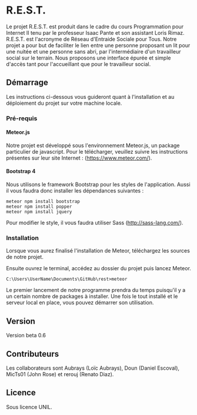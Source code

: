﻿# R.E.S.T.

Le projet R.E.S.T. est produit dans le cadre du cours Programmation pour Internet II tenu par le professeur Isaac Pante et son assistant Loris Rimaz.
R.E.S.T. est l'acronyme de Réseau d'Entraide Sociale pour Tous. Notre projet a pour but de faciliter le lien entre une personne proposant un lit pour une nuitée et une personne sans abri, par l'intermédiaire d'un travailleur social sur le terrain.
Nous proposons une interface épurée et simple d'accès tant pour l'accueillant que pour le travailleur social.

## Démarrage

Les instructions ci-dessous vous guideront quant à l'installation et au déploiement du projet sur votre machine locale. 

### Pré-requis

#### Meteor.js

Notre projet est développé sous l'environnement Meteor.js, un package particulier de javascript. Pour le télécharger, veuillez suivre les instructions présentes sur leur site Internet : (https://www.meteor.com/).

#### Bootstrap 4

Nous utilisons le framework Bootstrap pour les styles de l'application. Aussi il vous faudra donc installer les dépendances suivantes :

```
meteor npm install bootstrap
meteor npm install popper
meteor npm install jquery
```

Pour modifier le style, il vous faudra utiliser Sass (http://sass-lang.com/).


### Installation

Lorsque vous aurez finalisé l'installation de Meteor, téléchargez les sources de notre projet.

Ensuite ouvrez le terminal, accédez au dossier du projet puis lancez Meteor.

```
C:\Users\UserName\Documents\GitHub\rest>meteor
```

Le premier lancement de notre programme prendra du temps puisqu'il y a un certain nombre de packages à installer.
Une fois le tout installé et le serveur local en place, vous pouvez démarrer son utilisation.

## Version

Version beta 0.6

## Contributeurs

Les collaborateurs sont Aubrays (Loïc Aubrays), Doun (Daniel Escoval), MicTs01 (John Rose) et rerouj (Renato Diaz).

## Licence

Sous licence UNIL.
